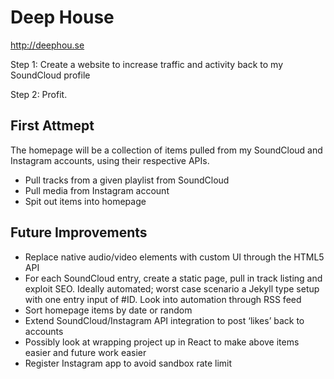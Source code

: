 # Deep House

http://deephou.se

Step 1: Create a website to increase traffic and activity back to my SoundCloud profile 

Step 2: Profit.

## First Attmept
The homepage will be a collection of items pulled from my SoundCloud and Instagram accounts, using their respective APIs. 

- Pull tracks from a given playlist from SoundCloud
- Pull media from Instagram account
- Spit out items into homepage

## Future Improvements 

- Replace native audio/video elements with custom UI through the HTML5 API
- For each SoundCloud entry, create a static page, pull in track listing and exploit SEO. Ideally automated; worst case scenario a Jekyll type setup with one entry input of #ID. Look into automation through RSS feed
- Sort homepage items by date or random
- Extend SoundCloud/Instagram API integration to post ‘likes’ back to accounts
- Possibly look at wrapping project up in React to make above items easier and future work easier
- Register Instagram app to avoid sandbox rate limit
